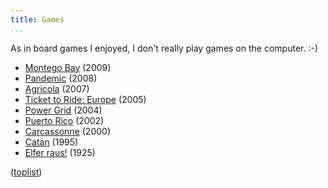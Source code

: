 ```yaml
---
title: Games
...
```


As in board games I enjoyed, I don't really play games on the computer. :-)

- [Montego Bay](https://boardgamegeek.com/boardgame/40761/montego-bay) (2009)
- [Pandemic](https://boardgamegeek.com/boardgame/30549/pandemic) (2008)
- [Agricola](https://boardgamegeek.com/boardgame/31260/agricola) (2007)
- [Ticket to Ride: Europe](https://boardgamegeek.com/boardgame/14996/ticket-ride-europe) (2005)
- [Power Grid](https://boardgamegeek.com/boardgame/2651/power-grid) (2004)
- [Puerto Rico](https://boardgamegeek.com/boardgame/3076/puerto-rico) (2002)
- [Carcassonne](https://boardgamegeek.com/boardgame/822/carcassonne) (2000)
- [Catan](https://boardgamegeek.com/boardgame/13/catan) (1995)
- [Elfer raus!](https://boardgamegeek.com/boardgame/2086/elfer-raus) (1925)

([toplist](https://boardgamegeek.com/browse/boardgame?sort=numvoters&sortdir=desc))
